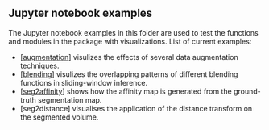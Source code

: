 ## Jupyter notebook examples

The Jupyter notebook examples in this folder are used to test the functions and modules in the package with visualizations. List of current examples:

* [[augmentation](https://github.com/zudi-lin/pytorch_connectomics/blob/master/demos/augmentation.ipynb)] visulizes the effects of several data augmentation techniques.
* [[blending](https://github.com/zudi-lin/pytorch_connectomics/blob/master/demos/blending.ipynb)] visulizes the overlapping patterns of different blending functions in sliding-window inference.
* [[seg2affinity](https://github.com/zudi-lin/pytorch_connectomics/blob/master/demos/seg2affinity.ipynb)] shows how the affinity map is generated from the ground-truth segmentation map.
* [seg2distance] visualises the application of the distance transform on the segmented volume.
